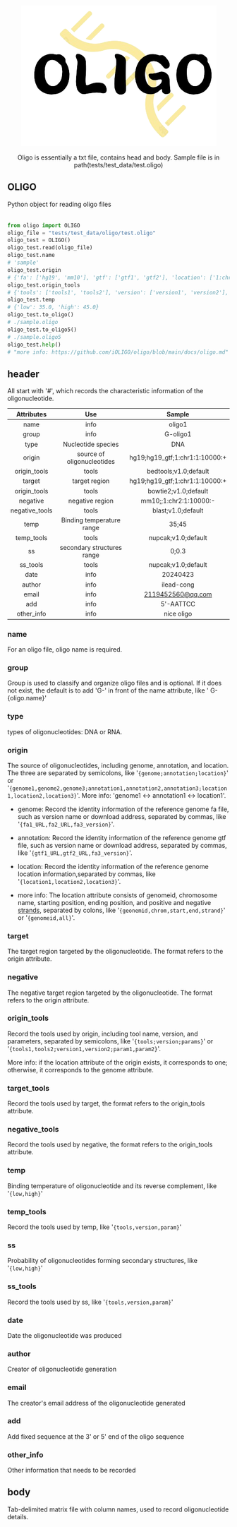 <div align="center">

<img src="./imgs/oligo_logo.png">

<p> Oligo is essentially a txt file, contains head and body. Sample file is in path(tests/test_data/test.oligo) </p>

</div>

## OLIGO

Python object for reading oligo files

```python

from oligo import OLIGO
oligo_file = "tests/test_data/oligo/test.oligo"
oligo_test = OLIGO()
oligo_test.read(oligo_file)
oligo_test.name 
# 'sample'
oligo_test.origin
# {'fa': ['hg19', 'mm10'], 'gtf': ['gtf1', 'gtf2'], 'location': ['1:chr1:0:5000:+', '1:chr2:2000:3000:-']}
oligo_test.origin_tools
# {'tools': ['tools1', 'tools2'], 'version': ['version1', 'version2'], 'params': ['params1', 'params2']}
oligo_test.temp
# {'low': 35.0, 'high': 45.0}
oligo_test.to_oligo()
# ./sample.oligo
oligo_test.to_oligo5()
# ./sample.oligo5
oligo_test.help()
# "more info: https://github.com/iOLIGO/oligo/blob/main/docs/oligo.md"
```


## header

All start with '#', which records the characteristic information of the oligonucleotide.

| Attributes | Use | Sample |
|:-----------:|:-----:|:------:|
|name|info|oligo1|
|group|info|G-oligo1|
|type|Nucleotide species|DNA|
|origin|source of oligonucleotides|hg19;hg19_gtf;1:chr1:1:10000:+|
|origin_tools|tools|bedtools;v1.0;default|
|target|target region|hg19;hg19_gtf;1:chr1:1:10000:+|
|origin_tools|tools|bowtie2;v1.0;default|
|negative|negative region|mm10;;1:chr2:1:10000:-|
|negative_tools|tools|blast;v1.0;default|
|temp|Binding temperature range|35;45|
|temp_tools|tools|nupcak;v1.0;default|
|ss|secondary structures range|0;0.3|
|ss_tools|tools|nupcak;v1.0;default|
|date|info|20240423|
|author|info|ilead-cong|
|email|info|2119452560@qq.com|
|add|info|5'-AATTCC|
|other_info|info|nice oligo|


### name

For an oligo file, oligo name is required.

### group

Group is used to classify and organize oligo files and is optional. If it does not exist, the default is to add 'G-' in front of the name attribute, like ' G-{oligo.name}'

### type

types of oligonucleotides: DNA or RNA.

### origin

The source of oligonucleotides, including genome, annotation, and location. The three are separated by semicolons, like '`{genome;annotation;location}`' or '`{genome1,genome2,genome3;annotation1,annotation2,annotation3;location1,location2,location3}`'. More info: 'genome1 <-> annotation1 <-> location1'.

- genome: Record the identity information of the reference genome fa file, such as version name or download address, separated by commas, like '`{fa1_URL,fa2_URL,fa3_version}`'.

- annotation: Record the identity information of the reference genome gtf file, such as version name or download address, separated by commas, like '`{gtf1_URL,gtf2_URL,fa3_version}`'.

- location: Record the identity information of the reference genome location information,separated by commas, like '`{location1,location2,location3}`'.

- more info: The location attribute consists of genomeid, chromosome name, starting position, ending position, and positive and negative [strands](https://www.biostars.org/p/3423/), separated by colons, like '`{geonemid,chrom,start,end,strand}`' or '`{genomeid,all}`'.

### target

The target region targeted by the oligonucleotide. The format refers to the origin attribute.

### negative

The negative target region targeted by the oligonucleotide. The format refers to the origin attribute.

### origin_tools

Record the tools used by origin, including tool name, version, and parameters, separated by semicolons, like '`{tools;version;params}`' or '`{tools1,tools2;version1,version2;param1,param2}`'.

More info: if the location attribute of the origin exists, it corresponds to one; otherwise, it corresponds to the genome attribute.

### target_tools

Record the tools used by target, the format refers to the origin_tools attribute.

### negative_tools

Record the tools used by negative, the format refers to the origin_tools attribute.

### temp

Binding temperature of oligonucleotide and its reverse complement, like '`{low,high}`'

### temp_tools

Record the tools used by temp, like '`{tools,version,param}`'

### ss

Probability of oligonucleotides forming secondary structures, like '`{low,high}`'

### ss_tools

Record the tools used by ss, like '`{tools,version,param}`'

### date

Date the oligonucleotide was produced

### author

Creator of oligonucleotide generation

### email

The creator's email address of the oligonucleotide generated

### add

Add fixed sequence at the 3' or 5' end of the oligo sequence

### other_info

Other information that needs to be recorded


## body

Tab-delimited matrix file with column names, used to record oligonucleotide details.